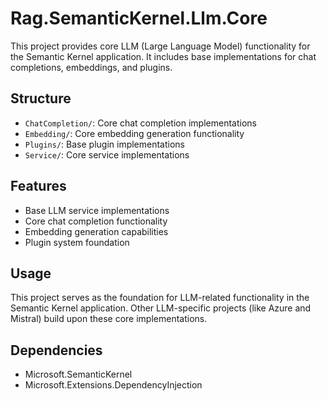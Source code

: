 # Rag.SemanticKernel.Llm.Core

This project provides core LLM (Large Language Model) functionality for the Semantic Kernel application. It includes base implementations for chat completions, embeddings, and plugins.

## Structure

- `ChatCompletion/`: Core chat completion implementations
- `Embedding/`: Core embedding generation functionality
- `Plugins/`: Base plugin implementations
- `Service/`: Core service implementations

## Features

- Base LLM service implementations
- Core chat completion functionality
- Embedding generation capabilities
- Plugin system foundation

## Usage

This project serves as the foundation for LLM-related functionality in the Semantic Kernel application. Other LLM-specific projects (like Azure and Mistral) build upon these core implementations.

## Dependencies

- Microsoft.SemanticKernel
- Microsoft.Extensions.DependencyInjection 